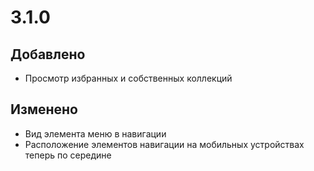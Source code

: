 # 3.1.0

## Добавлено

- Просмотр избранных и собственных коллекций

## Изменено

- Вид элемента меню в навигации
- Расположение элементов навигации на мобильных устройствах теперь по середине
